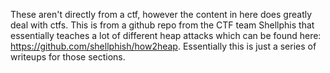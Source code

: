These aren't directly from a ctf, however the content in here does greatly deal with ctfs. This is from a github repo from the CTF team Shellphis that essentially teaches a lot of different heap attacks which can be found here: https://github.com/shellphish/how2heap. Essentially this is just a series of writeups for those sections.
